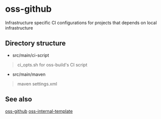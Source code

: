 
# oss-github
Infrastructure specific CI configurations for projects that depends on local infrastructure

## Directory structure

- src/main/ci-script
> ci_opts.sh for oss-build's CI script

- src/main/maven
> maven settings.xml

## See also

[oss-github](https://github.com/home1-oss/oss-github)
[oss-internal-template](https://github.com/home1-oss/oss-internal-template)
